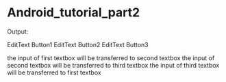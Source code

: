 # Android_tutorial_part2


Output:

EditText      Button1
EditText      Button2
EditText      Button3

the input of first textbox will be transferred to second textbox
the input of second textbox will be transferred to third textbox 
the input of third textbox will be transferred to first textbox 
